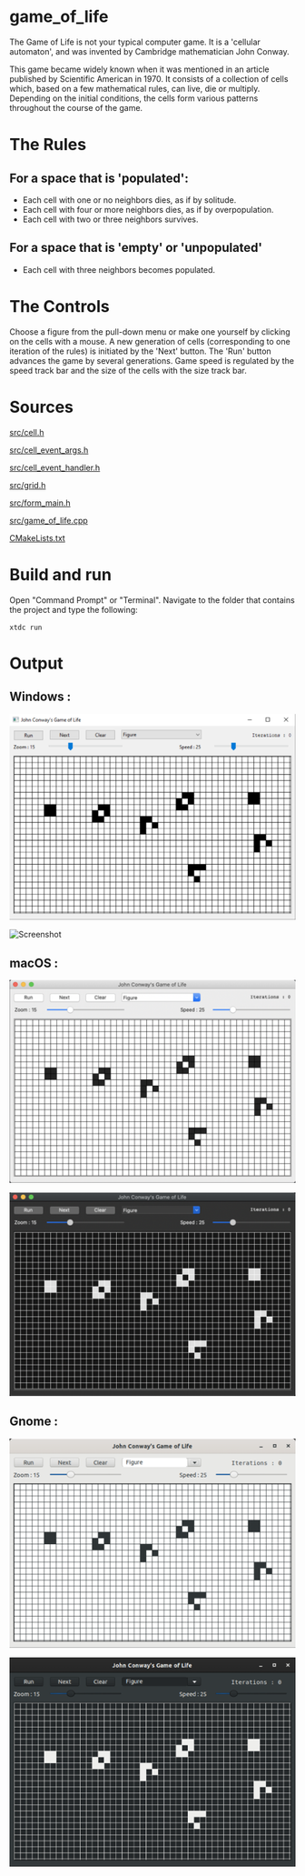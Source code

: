 # game_of_life

The Game of Life is not your typical computer game. It is a 'cellular automaton', and was invented by Cambridge mathematician John Conway.

This game became widely known when it was mentioned in an article published by Scientific American in 1970. 
It consists of a collection of cells which, based on a few mathematical rules, can live, die or multiply. 
Depending on the initial conditions, the cells form various patterns throughout the course of the game.

# The Rules

## For a space that is 'populated':

* Each cell with one or no neighbors dies, as if by solitude.
* Each cell with four or more neighbors dies, as if by overpopulation.
* Each cell with two or three neighbors survives.

## For a space that is 'empty' or 'unpopulated'

* Each cell with three neighbors becomes populated.

# The Controls

Choose a figure from the pull-down menu or make one yourself by clicking on the cells with a mouse. 
A new generation of cells (corresponding to one iteration of the rules) is initiated by the 'Next' button. 
The 'Run' button advances the game by several generations. 
Game speed is regulated by the speed track bar and the size of the cells with the size track bar.

# Sources

[src/cell.h](src/cell.h)

[src/cell_event_args.h](src/cell_event_args.h)

[src/cell_event_handler.h](src/cell_event_handler.h)

[src/grid.h](src/grid.h)

[src/form_main.h](src/form_main.h)

[src/game_of_life.cpp](src/game_of_life.cpp)

[CMakeLists.txt](CMakeLists.txt)

# Build and run

Open "Command Prompt" or "Terminal". Navigate to the folder that contains the project and type the following:

```shell
xtdc run
```

# Output

## Windows :

![Screenshot](../../../docs/pictures/examples/game_of_life_w.png)

![Screenshot](../../../docs/pictures/examples/game_of_life_wd.png)

## macOS :

![Screenshot](../../../docs/pictures/examples/game_of_life_m.png)

![Screenshot](../../../docs/pictures/examples/game_of_life_md.png)

## Gnome :

![Screenshot](../../../docs/pictures/examples/game_of_life_g.png)

![Screenshot](../../../docs/pictures/examples/game_of_life_gd.png)
